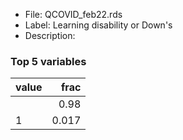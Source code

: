 

* File: QCOVID_feb22.rds
* Label: Learning disability or Down's
* Description: 

### Top 5 variables
| value   |   frac |
|:--------|-------:|
|         |  0.98  |
| 1       |  0.017 |
        